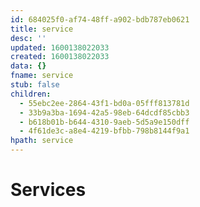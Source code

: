 ```yaml
---
id: 684025f0-af74-48ff-a902-bdb787eb0621
title: service
desc: ''
updated: 1600138022033
created: 1600138022033
data: {}
fname: service
stub: false
children:
  - 55ebc2ee-2864-43f1-bd0a-05fff813781d
  - 33b9a3ba-1694-42a5-98eb-64dcdf85cbb3
  - b618b01b-b644-4310-9aeb-5d5a9e150dff
  - 4f61de3c-a8e4-4219-bfbb-798b8144f9a1
hpath: service
---
```

# Services
